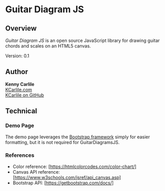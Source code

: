# Guitar Diagram JS

## Overview

_Guitar Diagram JS_ is an open source JavaScript library for drawing guitar chords and scales on an HTML5 canvas.

Version: 0.1

## Author

**Kenny Carlile**\
[KCarlile.com](https://www.kcarlile.com/)\
[KCarlile on GitHub](https://github.com/KCarlile)

## Technical

### Demo Page

The demo page leverages the [Bootstrap framework](https://getbootstrap.com/) simply for easier formatting, but it is not required for GuitarDiagramsJS.

### References

- Color reference: [https://htmlcolorcodes.com/color-chart/]
- Canvas API reference: [https://www.w3schools.com/jsref/api_canvas.asp]
- Bootstrap API: [https://getbootstrap.com/docs/]
